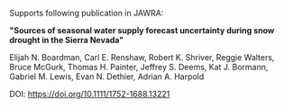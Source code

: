 Supports following publication in JAWRA:

**"Sources of seasonal water supply forecast uncertainty during snow drought in the Sierra Nevada"**

Elijah N. Boardman, Carl E. Renshaw, Robert K. Shriver, Reggie Walters, Bruce McGurk, Thomas H. Painter, Jeffrey S. Deems, Kat J. Bormann, Gabriel M. Lewis, Evan N. Dethier, Adrian A. Harpold

DOI: https://doi.org/10.1111/1752-1688.13221
